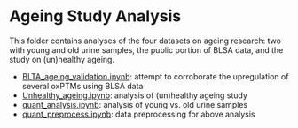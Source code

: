 # Ageing Study Analysis
This folder contains analyses of the four datasets on ageing research: two with young and old urine samples, the public portion of BLSA data, and the study on (un)healthy ageing. 
- [BLTA_ageing_validation.ipynb](https://github.com/rodvrees/Master_Thesis/blob/main/Ageing_study/BLTA_ageing_validation.ipynb): attempt to corroborate the upregulation of several oxPTMs using BLSA data
- [Unhealthy_ageing.ipynb](https://github.com/rodvrees/Master_Thesis/blob/main/Ageing_study/Unhealthy_ageing.ipynb): analysis of (un)healthy ageing study
- [quant_analysis.ipynb](https://github.com/rodvrees/Master_Thesis/blob/main/Ageing_study/quant_analysis.ipynb): analysis of young vs. old urine samples
- [quant_preprocess.ipynb](https://github.com/rodvrees/Master_Thesis/blob/main/Ageing_study/quant_preprocess.ipynb): data preprocessing for above analysis
